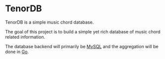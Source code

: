 TenorDB
=======

TenorDB is a simple music chord database.

The goal of this project is to build a simple yet rich database of music chord related information.

The database backend will primarily be [MySQL](www.mysql.com) and the aggregation will be done in [Go](golang.org).
